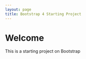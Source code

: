 ```yaml
---
layout: page
title: Bootstrap 4 Starting Project
---
```


# Welcome
This is a starting project on Bootstrap
